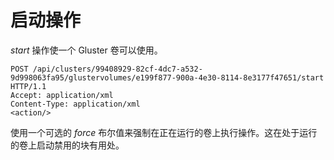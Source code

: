 # 启动操作

*start* 操作使一个 Gluster 卷可以使用。

                    
    POST /api/clusters/99408929-82cf-4dc7-a532-
    9d998063fa95/glustervolumes/e199f877-900a-4e30-8114-8e3177f47651/start HTTP/1.1
    Accept: application/xml
    Content-Type: application/xml
    <action/>

                  

使用一个可选的 *force*
布尔值来强制在正在运行的卷上执行操作。这在处于运行的卷上启动禁用的块有用处。
